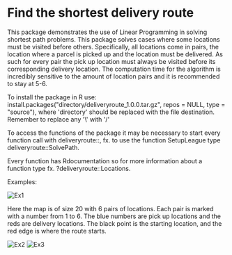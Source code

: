 # Find the shortest delivery route

This package demonstrates the use of Linear Programming in solving shortest path problems. This package solves cases where some locations must be visited before others. Specifically, all locations come in pairs,
the location where a parcel is picked up and the location must be delivered. As such for every pair the pick up location must always be visited before its corresponding delivery location.
The computation time for the algorithm is incredibly sensitive to the amount of location pairs and it is recommended to stay at 5-6.


To install the package in R use: install.packages("directory/deliveryroute_1.0.0.tar.gz",  repos = NULL,  type = "source"), where 'directory' should be replaced with the file destination. Remember to replace any '\\' with '/'


To access the functions of the package it may be necessary to start every function call with deliveryroute::,  fx. to use the function SetupLeague type deliveryroute::SolvePath.


Every function has Rdocumentation so for more information about a function type fx. ?deliveryroute::Locations. 




Examples:


![Ex1](https://github.com/NickKruse18/Delivery-Routing/assets/97922500/234d094c-a0ad-4708-b6d7-4c50ff0189c0)

Here the map is of size 20 with 6 pairs of locations. Each pair is marked with a number from 1 to 6. The blue numbers are pick up locations and the reds are delivery locations. The black point is the starting location, and the red edge is where the route starts.


![Ex2](https://github.com/NickKruse18/Delivery-Routing/assets/97922500/cf59a92e-d19b-40a3-9835-326ea6e3f338) ![Ex3](https://github.com/NickKruse18/Delivery-Routing/assets/97922500/045f7d61-28b5-449f-b2ed-bdab69a2c188)
